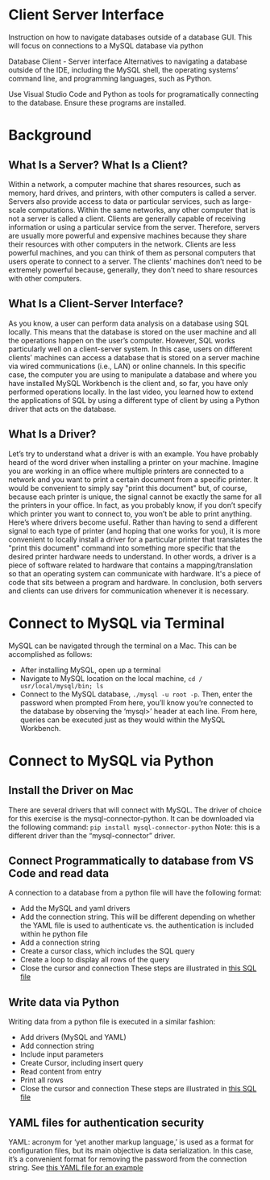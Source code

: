 # Client Server Interface
Instruction on how to navigate databases outside of a database GUI. This will focus on connections to a MySQL database via python

Database Client - Server interface
Alternatives to navigating a database outside of the IDE, including the MySQL shell, the operating systems’ command line, and programming languages, such as Python. 

Use Visual Studio Code and Python as tools for programatically connecting to the database. Ensure these programs are installed.

# Background
## What Is a Server? What Is a Client?
Within a network, a computer machine that shares resources, such as memory, hard drives, and printers, with other computers is called a server. Servers also provide access to data or particular services, such as large-scale computations. Within the same networks, any other computer that is not a server is called a client. Clients are generally capable of receiving information or using a particular service from the server.
Therefore, servers are usually more powerful and expensive machines because they share their resources with other computers in the network. Clients are less powerful machines, and you can think of them as personal computers that users operate to connect to a server. The clients’ machines don’t need to be extremely powerful because, generally, they don’t need to share resources with other computers.
## What Is a Client-Server Interface?
As you know, a user can perform data analysis on a database using SQL locally. This means that the database is stored on the user machine and all the operations happen on the user’s computer. However, SQL works particularly well on a client-server system. In this case, users on different clients’ machines can access a database that is stored on a server machine via wired communications (i.e., LAN) or online channels.
In this specific case, the computer you are using to manipulate a database and where you have installed MySQL Workbench is the client and, so far, you have only performed operations locally.
In the last video, you learned how to extend the applications of SQL by using a different type of client by using a Python driver that acts on the database.
## What Is a Driver?
Let’s try to understand what a driver is with an example.
You have probably heard of the word driver when installing a printer on your machine. Imagine you are working in an office where multiple printers are connected to a network and you want to print a certain document from a specific printer.
It would be convenient to simply say "print this document" but, of course, because each printer is unique, the signal cannot be exactly the same for all the printers in your office. In fact, as you probably know, if you don’t specify which printer you want to connect to, you won’t be able to print anything.
Here’s where drivers become useful. Rather than having to send a different signal to each type of printer (and hoping that one works for you), it is more convenient to locally install a driver for a particular printer that translates the "print this document" command into something more specific that the desired printer hardware needs to understand.
In other words, a driver is a piece of software related to hardware that contains a mapping/translation so that an operating system can communicate with hardware. It's a piece of code that sits between a program and hardware.
In conclusion, both servers and clients can use drivers for communication whenever it is necessary.
# Connect to MySQL via Terminal
MySQL can be navigated through the terminal on a Mac. This can be accomplished as follows: 
- After installing MySQL, open up a terminal
- Navigate to MySQL location on the local machine, `cd / usr/local/mysql/bin; ls`
- Connect to the MySQL database, `./mysql -u root -p`. Then, enter the password when prompted
From here, you’ll know you’re connected to the database by observing the ‘mysql>’ header at each line. From here, queries can be executed just as they would within the MySQL Workbench. 
# Connect to MySQL via Python
## Install the Driver on Mac
There are several drivers that will connect with MySQL. The driver of choice for this exercise is the mysql-connector-python. It can be downloaded via the following command: 
`pip install mysql-connector-python`
Note: this is a different driver than the “mysql-connector” driver. 
## Connect Programmatically to database from VS Code and read data
A connection to a database from a python file will have the following format: 
- Add the MySQL and yaml drivers
- Add the connection string. This will be different depending on whether the YAML file is used to authenticate vs. the authentication is included within he python file
- Add a connection string
- Create a cursor class, which includes the SQL query
- Create a loop to display all rows of the query
- Close the cursor and connection
These steps are illustrated in [this SQL file](mysql_connect.py)

## Write data via Python
Writing data from a python file is executed in a similar fashion: 
- Add drivers (MySQL and YAML)
- Add connection string
- Include input parameters
- Create Cursor, including insert query
- Read content from entry
- Print all rows
- Close the cursor and connection
These steps are illustrated in [this SQL file](create.py)

## YAML files for authentication security

YAML: acronym for ‘yet another markup language,’ is used as a format for configuration files, but its main objective is data serialization. In this case, it’s a convenient format for removing the password from the connection string. See [this YAML file for an example](db.yaml)


